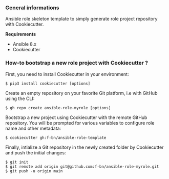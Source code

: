### General informations

Ansible role skeleton template to simply generate role project repository with Cookiecutter.

**Requirements**
  - Ansible 8.x
  - Cookiecutter

### How-to bootstrap a new role project with Cookiecutter ?

First, you need to install Cookiecutter in your environment:

```console
$ pip3 install cookiecutter [options]
```

Create an empty repository on your favorite Git platform, i.e with GitHub using the CLI:

```console
$ gh repo create ansible-role-myrole [options]
```

Bootstrap a new project using Cookiecutter with the remote GitHub repository. You will be prompted for various variables to configure role name and other metadata:

```console
$ cookiecutter gh:f-bn/ansible-role-template
```

Finally, intialize a Git repository in the newly created folder by Cookiecutter and push the initial changes:

```console
$ git init
$ git remote add origin git@github.com:f-bn/ansible-role-myrole.git
$ git push -u origin main
```
